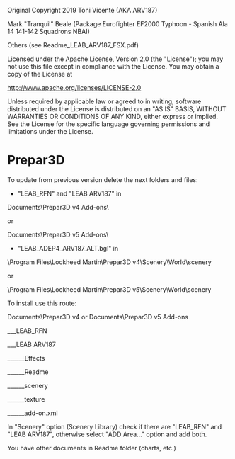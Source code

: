 Original Copyright 2019 Toni Vicente (AKA ARV187)

Mark "Tranquil" Beale (Package Eurofighter EF2000 Typhoon - Spanish Ala 14 141-142 Squadrons NBAI)

Others (see Readme_LEAB_ARV187_FSX.pdf)

Licensed under the Apache License, Version 2.0 (the "License"); you may not use this file except in compliance with the License. You may obtain a copy of the License at

   http://www.apache.org/licenses/LICENSE-2.0

Unless required by applicable law or agreed to in writing, software distributed under the License is distributed on an "AS IS" BASIS, WITHOUT WARRANTIES OR CONDITIONS OF ANY KIND, either express or implied. See the License for the specific language governing permissions and limitations under the License.

# Prepar3D

To update from previous version delete the next folders and files:

* "LEAB_RFN" and "LEAB ARV187" in

Documents\Prepar3D v4 Add-ons\

or

Documents\Prepar3D v5 Add-ons\

* "LEAB_ADEP4_ARV187_ALT.bgl" in

\Program Files\Lockheed Martin\Prepar3D v4\Scenery\World\scenery

or

\Program Files\Lockheed Martin\Prepar3D v5\Scenery\World\scenery

To install use this route:

Documents\Prepar3D v4 or Documents\Prepar3D v5 Add-ons

___LEAB_RFN

___LEAB ARV187

______Effects

______Readme

______scenery

______texture

______add-on.xml

    

In "Scenery" option (Scenery Library) check if there are "LEAB_RFN" and "LEAB ARV187", otherwise select "ADD Area..." option and add both.

You have other documents in Readme folder (charts, etc.)
